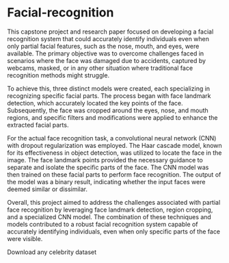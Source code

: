 # Facial-recognition
This capstone project and research paper focused on developing a facial recognition system that could accurately identify individuals even when only partial facial features, such as the nose, mouth, and eyes, were available. The primary objective was to overcome challenges faced in scenarios where the face was damaged due to accidents, captured by webcams, masked, or in any other situation where traditional face recognition methods might struggle.

To achieve this, three distinct models were created, each specializing in recognizing specific facial parts. The process began with face landmark detection, which accurately located the key points of the face. Subsequently, the face was cropped around the eyes, nose, and mouth regions, and specific filters and modifications were applied to enhance the extracted facial parts.

For the actual face recognition task, a convolutional neural network (CNN) with dropout regularization was employed. The Haar cascade model, known for its effectiveness in object detection, was utilized to locate the face in the image. The face landmark points provided the necessary guidance to separate and isolate the specific parts of the face. The CNN model was then trained on these facial parts to perform face recognition. The output of the model was a binary result, indicating whether the input faces were deemed similar or dissimilar.

Overall, this project aimed to address the challenges associated with partial face recognition by leveraging face landmark detection, region cropping, and a specialized CNN model. The combination of these techniques and models contributed to a robust facial recognition system capable of accurately identifying individuals, even when only specific parts of the face were visible.

Download any celebrity dataset
